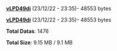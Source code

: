 [**vLPD49di**](/data/vLPD49di.txt) (23/12/22 - 23:35)- 48553 bytes

[**vLPD49di**](/data/vLPD49di.txt) (23/12/22 - 23:35)- 48553 bytes

**Total Datas**: 1476

**Total Size**: 9.15 MB / 9.1 MB